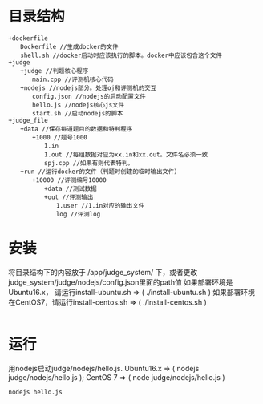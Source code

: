 # 目录结构
```
+dockerfile
　　Dockerfile //生成docker的文件
　　shell.sh //docker启动时应该执行的脚本。docker中应该包含这个文件
+judge
　　+judge //判题核心程序
　　　　main.cpp //评测机核心代码
　　+nodejs //nodejs部分。处理oj和评测机的交互
　　　　config.json //nodejs的启动配置文件
　　　　hello.js //nodejs核心js文件
　　　　start.sh //启动nodejs的脚本
+judge_file
　　+data //保存每道题目的数据和特判程序
　　　　+1000 //题号1000
　　　　　　1.in
　　　　　　1.out //每组数据对应为xx.in和xx.out。文件名必须一致
　　　　　　spj.cpp //如果有则代表特判。
　　+run //运行docker的文件（判题时创建的临时输出文件）
　　　　+10000 //评测编号10000
　　　　　　+data //测试数据
　　　　　　+out //评测输出
　　　　　　　　1.user //1.in对应的输出文件
　　　　　　　　log //评测log
```
# 安装
将目录结构下的内容放于 /app/judge_system/ 下，或者更改 judge_system/judge/nodejs/config.json里面的path值
如果部署环境是Ubuntu16.x， 请运行install-ubuntu.sh  => ( ./install-ubuntu.sh )
如果部署环境在CentOS7，请运行install-centos.sh => ( ./install-centos.sh )
```

```
# 运行
用nodejs启动judge/nodejs/hello.js. Ubuntu16.x => ( nodejs judge/nodejs/hello.js ); CentOS 7 => ( node judge/nodejs/hello.js )
```
nodejs hello.js
```

